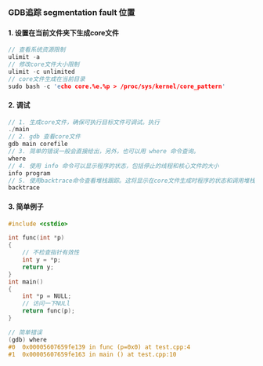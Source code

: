 ### GDB追踪 segmentation fault 位置

#### 1. 设置在当前文件夹下生成core文件
```C++
// 查看系统资源限制
ulimit -a
// 修改core文件大小限制
ulimit -c unlimited
// core文件生成在当前目录
sudo bash -c 'echo core.%e.%p > /proc/sys/kernel/core_pattern'
```
#### 2. 调试
```C++
// 1. 生成core文件，确保可执行目标文件可调试。执行
./main
// 2. gdb 查看core文件
gdb main corefile
// 3. 简单的错误一般会直接给出，另外，也可以用 where 命令查询。
where
// 4. 使用 info 命令可以显示程序的状态，包括停止的线程和核心文件的大小
info program
// 5. 使用backtrace命令查看堆栈跟踪。这将显示在core文件生成时程序的状态和调用堆栈
backtrace
```

#### 3. 简单例子
```C++
#include <cstdio>

int func(int *p)
{
    // 不检查指针有效性
    int y = *p;
    return y;
}
int main()
{
    int *p = NULL;
    // 访问一下NULl
    return func(p);
}
```
```C++
// 简单错误
(gdb) where
#0  0x00005607659fe139 in func (p=0x0) at test.cpp:4
#1  0x00005607659fe163 in main () at test.cpp:10
```